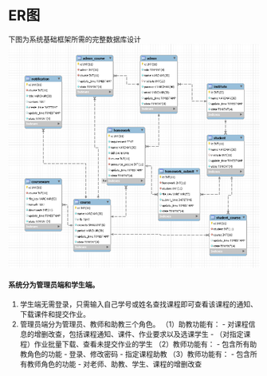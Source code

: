 # ER图
下图为系统基础框架所需的完整数据库设计
![](database-ER.png)
#### 系统分为管理员端和学生端。<br/>
1. 学生端无需登录，只需输入自己学号或姓名查找课程即可查看该课程的通知、下载课件和提交作业。
2. 管理员端分为管理员、教师和助教三个角色。
    （1）助教功能有：
        - 对课程信息的增删改查，包括课程通知、课件、作业要求以及选课学生
        - （对指定课程）作业批量下载、查看未提交作业的学生
    （2）教师功能有：
        - 包含所有助教角色的功能
        - 登录、修改密码
        - 指定课程助教
    （3）教师功能有：
        - 包含所有教师角色的功能
        - 对老师、助教、学生、课程的增删改查